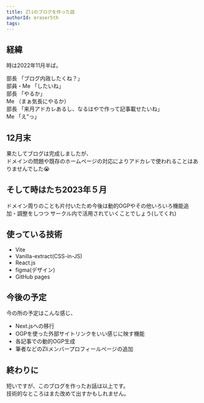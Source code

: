 ```yaml
---
title: Zliのブログを作った話
authorId: eraser5th
tags:
---
```


## 経緯

時は2022年11月半ば。

部長 「ブログ内政したくね？」  
部員・Me 「したいね」  
部長 「やるか」  
Me （まぁ気長にやるか）  
部長 「来月アドカレあるし、なるはやで作って記事載せたいね」  
Me 「え”っ」  

## 12月末

果たしてブログは完成しましたが、  
ドメインの問題や既存のホームページの対応によりアドカレで使われることはありませんでした😭

## そして時はたち2023年５月

ドメイン周りのことも片付いたため今後は動的OGPやその他いろいろ機能追加・調整をしつつ
サークル内で活用されていくことでしょう(してくれ)

## 使っている技術

- Vite
- Vanilla-extract(CSS-in-JS)
- React.js
- figma(デザイン)
- GitHub pages

## 今後の予定

今の所の予定はこんな感じ、

- Next.jsへの移行
- OGPを使った外部サイトリンクをいい感じに映す機能
- 各記事での動的OGP生成
- 筆者などのZliメンバープロフィールページの追加

## 終わりに

短いですが、このブログを作ったお話は以上です。  
技術的なところはまた改めて出すかもしれません。
